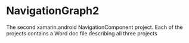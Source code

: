 # NavigationGraph2
The second xamarin.android NavigationComponent project. Each of the projects contains a Word doc file describing all three projects
